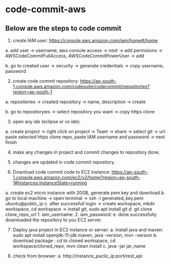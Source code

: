 # code-commit-aws

## Below are the steps to code commit

1. create IAM user: https://console.aws.amazon.com/iam/home#/home

  a. add user -> username, aws console access -> next -> add permisions -> AWSCodeCommitFullAccess, AWSCodeCommitPowerUser -> add 
  
  b. go to created user -> security -> generate credentials -> copy username, password
  
2. create code commit repository: https://ap-south-1.console.aws.amazon.com/codesuite/codecommit/repositories?region=ap-south-1

  a. repositories -> created repository -> name, description -> create
  
  b. go to repositoryies -> select repository you want -> copy https clone
  
3. open any ide (eclipse or vs ide):

  a. create project -> right click on project -> Team -> share -> select git -> url: paste selected https clone repo, paste IAM username and password -> next finish
  
4. make any changes in project and commit changes to repository done.

5. changes are updated in code commit repository.

6. Download code commit code to EC2 instance: https://ap-south-1.console.aws.amazon.com/ec2/v2/home?region=ap-south-1#Instances:instanceState=running

  a. create ec2 micro instance with 20GB, generate pem key and download
  b. go to local machine -> open terminal -> ssh -i generated_key.pem ubuntu@public_ip
  c. after successfull login -> create workspace, mkdir workspace, cd workspace -> install git, sudo apt install git
  d. git clone clone_repo_url
    1. iam_username:
    2. iam_password:
  e. done successfully downloaded the repository to you EC2 server.
  
7. Deploy java project in EC2 instance or server:
  a. install java and maven: sudo apt install openjdk-11-jdk maven, java -version, mvn -version
  b. download package : cd to cloned workspace, cd workspace/cloned_repo, mvn clean install
  c. java -jar jar_name
  
8. check from browser:
  a. http://instance_puclic_ip:port/rest_api

